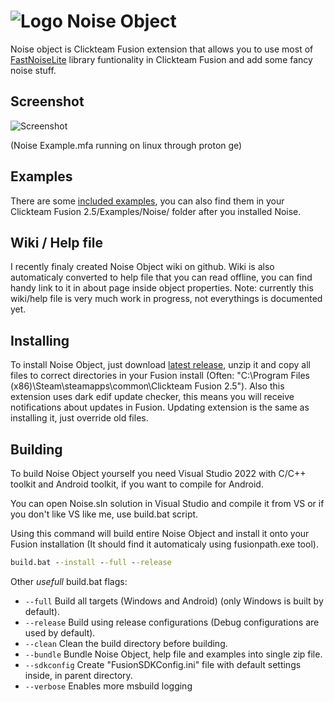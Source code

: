 
# ![Logo](https://raw.githubusercontent.com/kapigames/NoiseExtensionResources/master/Icon.png) Noise Object

Noise object is Clickteam Fusion extension that allows you to use most of [FastNoiseLite](https://github.com/Auburn/FastNoiseLite) library funtionality in Clickteam Fusion and add some fancy noise stuff.


## Screenshot

![Screenshot](https://raw.githubusercontent.com/kapigames/NoiseExtensionResources/master/ss.png)

(Noise Example.mfa running on linux through proton ge)


## Examples

There are some [included examples](Examples/Noise/), you can also find them in your Clickteam Fusion 2.5/Examples/Noise/ folder after you installed Noise.


## Wiki / Help file

I recently finaly created Noise Object wiki on github. Wiki is also automaticaly converted to help file that you can read offline, you can find handy link to it in about page inside object properties.
Note: currently this wiki/help file is very much work in progress, not everythings is documented yet.


## Installing

To install Noise Object, just download [latest release](https://github.com/kapigames/NoiseExtension/releases/latest), unzip it and copy all files to correct directories in your Fusion install (Often: "C:\Program Files (x86)\Steam\steamapps\common\Clickteam Fusion 2.5\"). Also this extension uses dark edif update checker, this means you will receive notifications about updates in Fusion. Updating extension is the same as installing it, just override old files.


## Building

To build Noise Object yourself you need Visual Studio 2022 with C/C++ toolkit and Android toolkit, if you want to compile for Android.

You can open Noise.sln solution in Visual Studio and compile it from VS or if you don't like VS like me, use build.bat script.

Using this command will build entire Noise Object and install it onto your Fusion installation (It should find it automaticaly using fusionpath.exe tool).
```cmd
build.bat --install --full --release
```

Other *usefull* build.bat flags:

- `--full` Build all targets (Windows and Android) (only Windows is built by default).
- `--release` Build using release configurations (Debug configurations are used by default).
- `--clean` Clean the build directory before building.
- `--bundle` Bundle Noise Object, help file and examples into single zip file.
- `--sdkconfig` Create "FusionSDKConfig.ini" file with default settings inside, in parent directory.
- `--verbose` Enables more msbuild logging
